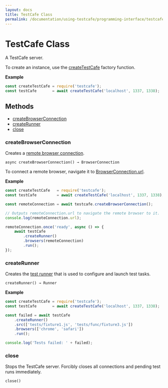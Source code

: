 ```yaml
---
layout: docs
title: TestCafe Class
permalink: /documentation/using-testcafe/programming-interface/testcafe.html
---
```

# TestCafe Class

A TestCafe server.

To create an instance, use the [createTestCafe](createtestcafe.md) factory function.

**Example**

```js
const createTestCafe = require('testcafe');
const testCafe       = await createTestCafe('localhost', 1337, 1338);
```

## Methods

* [createBrowserConnection](#createbrowserconnection)
* [createRunner](#createrunner)
* [close](#close)

### createBrowserConnection

Creates a [remote browser connection](browserconnection.md).

```text
async createBrowserConnection() → BrowserConnection
```

To connect a remote browser, navigate it to [BrowserConnection.url](browserconnection.md#url).

**Example**

```js
const createTestCafe   = require('testcafe');
const testCafe         = await createTestCafe('localhost', 1337, 1338);

const remoteConnection = await testcafe.createBrowserConnection();

// Outputs remoteConnection.url to navigate the remote browser to it.
console.log(remoteConnection.url);

remoteConnection.once('ready', async () => {
    await testCafe
        .createRunner()
        .browsers(remoteConnection)
        .run();
});
```

### createRunner

Creates the [test runner](runner.md) that is used to configure and launch test tasks.

```text
createRunner() → Runner
```

**Example**

```js
const createTestCafe = require('testcafe');
const testCafe       = await createTestCafe('localhost', 1337, 1338);

const failed = await testCafe
    .createRunner()
    .src(['tests/fixture1.js', 'tests/func/fixture3.js'])
    .browsers(['chrome', 'safari'])
    .run();

console.log('Tests failed: ' + failed);
```

### close

Stops the TestCafe server. Forcibly closes all connections and pending test runs immediately.

```text
close()
```